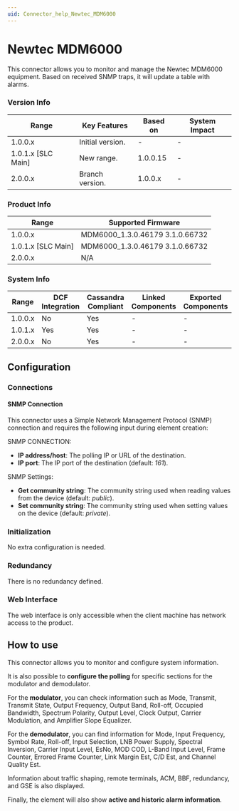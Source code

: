 ```yaml
---
uid: Connector_help_Newtec_MDM6000
---
```


# Newtec MDM6000

This connector allows you to monitor and manage the Newtec MDM6000 equipment. Based on received SNMP traps, it will update a table with alarms.

### Version Info

| Range                | Key Features     | Based on     | System Impact     |
|----------------------|------------------|--------------|-------------------|
| 1.0.0.x              | Initial version. | \-           | \-                |
| 1.0.1.x \[SLC Main\] | New range.       | 1.0.0.15     | \-                |
| 2.0.0.x              | Branch version.  | 1.0.0.x      | \-                |

### Product Info

| **Range**            | **Supported Firmware**          |
|----------------------|---------------------------------|
| 1.0.0.x              | MDM6000_1.3.0.46179 3.1.0.66732 |
| 1.0.1.x \[SLC Main\] | MDM6000_1.3.0.46179 3.1.0.66732 |
| 2.0.0.x              | N/A                             |

### System Info

| Range     | DCF Integration     | Cassandra Compliant     | Linked Components     | Exported Components     |
|-----------|---------------------|-------------------------|-----------------------|-------------------------|
| 1.0.0.x   | No                  | Yes                     | \-                    | \-                      |
| 1.0.1.x   | Yes                 | Yes                     | \-                    | \-                      |
| 2.0.0.x   | No                  | Yes                     | \-                    | \-                      |

## Configuration

### Connections

#### SNMP Connection

This connector uses a Simple Network Management Protocol (SNMP) connection and requires the following input during element creation:

SNMP CONNECTION:

- **IP address/host**: The polling IP or URL of the destination.
- **IP port**: The IP port of the destination (default: *161*).

SNMP Settings:

- **Get community string**: The community string used when reading values from the device (default: *public*).
- **Set community string**: The community string used when setting values on the device (default: *private*).

### Initialization

No extra configuration is needed.

### Redundancy

There is no redundancy defined.

### Web Interface

The web interface is only accessible when the client machine has network access to the product.

## How to use

This connector allows you to monitor and configure system information.

It is also possible to **configure the polling** for specific sections for the modulator and demodulator.

For the **modulator**, you can check information such as Mode, Transmit, Transmit State, Output Frequency, Output Band, Roll-off, Occupied Bandwidth, Spectrum Polarity, Output Level, Clock Output, Carrier Modulation, and Amplifier Slope Equalizer.

For the **demodulator**, you can find information for Mode, Input Frequency, Symbol Rate, Roll-off, Input Selection, LNB Power Supply, Spectral Inversion, Carrier Input Level, EsNo, MOD COD, L-Band Input Level, Frame Counter, Errored Frame Counter, Link Margin Est, C/D Est, and Channel Quality Est.

Information about traffic shaping, remote terminals, ACM, BBF, redundancy, and GSE is also displayed.

Finally, the element will also show **active and historic alarm information**.

